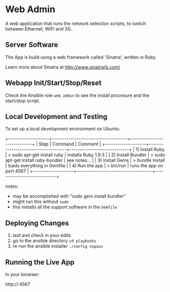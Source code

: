 # Web Admin

A web application that runs the network selection scripts, to switch between
Ethernet, WIFI and 3G.

## Server Software

The App is build using a web framework called 'Sinatra', written in Ruby.

Learn more about Sinatra at http://www.sinatrarb.com/

## Webapp Init/Start/Stop/Reset

Check the Ansible role `web_admin` to see the install procesure and the
start/stop script.

## Local Development and Testing

To set up a local development environment on Ubuntu:

+--------------------+-------------------------------------+-----------------------------+
| Step               | Command                             | Comment                     |
+--------------------+-------------------------------------+-----------------------------+
| 1) Install Ruby    | > sudo apt-get install ruby         | installs Ruby 1.9.3         |
| 2) Install Bundler | > sudo apt-get install ruby-bundler | see notes...                |
| 3) Install Gems    | > bundle install                    | loads everything in Gemfile |
| 4) Run the app     | > bin/run                           | runs the app on port 4567   |
+--------------------+-------------------------------------+-----------------------------+

notes:
- may be accomplished with "sudo gem install bundler"
- might run this without `sudo`
- this installs all the support software in the `Gemfile`

## Deploying Changes

1) test and check in your edits
2) go to the ansible directory `cd playbooks`
3) re-run the ansible installer `./config nopass`

## Running the Live App

In your browser:

http://<server-name-or-ip>:4567


